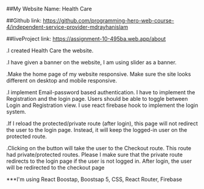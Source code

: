 ##My Website Name: Health Care

##Github link: https://github.com/programming-hero-web-course-4/independent-service-provider-mdrayhanislam


##liveProject link: https://assignment-10-495ba.web.app/about


.I created Health Care the website.

.I have given a banner on the website, I am using slider as a banner.

.Make the home page of my website responsive. Make sure the site looks different on desktop and mobile responsive. 

.I implement Email-password based authentication. I have to implement the Registration and the login page. Users should be able to toggle between Login and Registration view. I use react firebase hook to implement the login system.

.If I reload the protected/private route (after login), this page will not redirect the user to the login page. Instead, it will keep the logged-in user on the protected route.

.Clicking on the button will take the user to the Checkout route. This route had private/protected routes. Please I make sure that the private route redirects to the login page if the user is not logged in. After login, the user will be redirected to the checkout page


***I'm using React Boostap, Boostsap 5, CSS, React Router, Firebase